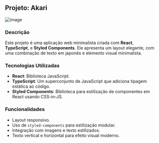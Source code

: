 ## Projeto: Akari

![image](https://github.com/user-attachments/assets/158aad2b-6fa6-423a-9c19-95d35f9143d9)

### Descrição

Este projeto é uma aplicação web minimalista criada com **React**, **TypeScript**, e **Styled Components**. Ele apresenta um layout elegante, com uma combinação de texto em japonês e elemento visual minimalista.

### Tecnologias Utilizadas

- **React**: Biblioteca JavaScript.
- **TypeScript**: Um superconjunto de JavaScript que adiciona tipagem estática ao código.
- **Styled Components**: Biblioteca para estilização de componentes em React usando CSS-in-JS.

### Funcionalidades

- Layout responsivo.
- Uso de `styled-components` para estilização modular.
- Integração com imagens e texto estilizados.
- Texto vertical e horizontal para efeito visual moderno.
